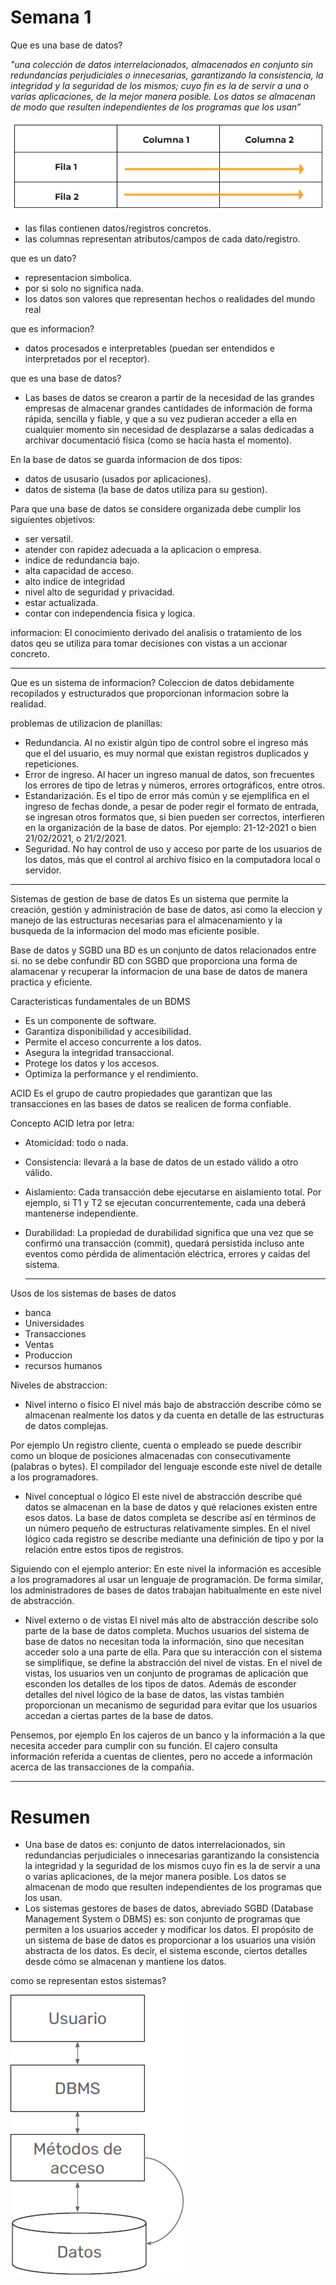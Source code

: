 # Semana 1

Que es una base de datos?

*"una colección de datos interrelacionados, almacenados en conjunto sin
redundancias perjudiciales o innecesarias, garantizando la consistencia, la integridad y la seguridad de los mismos; cuyo fin es la de servir a una o varias aplicaciones, de la mejor manera posible. Los datos se almacenan de modo que resulten independientes de los programas que los usan”*

![1](https://github.com/zahiraanalia6/Administracion-de-Base-de-Datos/blob/main/img/1.png "1")

* las filas contienen datos/registros concretos.
* las columnas representan atributos/campos de cada dato/registro.

que es un dato?
* representacion simbolica.
* por si solo no significa nada.
* los datos son valores que representan hechos o realidades del mundo real

que es informacion?
* datos procesados e interpretables (puedan ser entendidos e interpretados por el receptor).

que es una base de datos?
* Las bases de datos se crearon a partir de la necesidad de las grandes empresas de almacenar grandes cantidades de información de forma rápida, sencilla y fiable, y que a su vez pudieran acceder a ella en cualquier momento sin necesidad de desplazarse a salas dedicadas a archivar documentació física (como se hacía hasta el momento). 

En la base de datos se guarda informacion de dos tipos:
* datos de ususario (usados por aplicaciones).
* datos de sistema (la base de datos utiliza para su gestion).

Para que una base de datos se considere organizada debe cumplir los siguientes objetivos:
* ser versatil.
* atender con rapidez adecuada a la aplicacion o empresa.
* indice de redundancia bajo.
* alta capacidad de acceso.
* alto indice de integridad
* nivel alto de seguridad y privacidad.
* estar actualizada.
* contar con independencia fisica y logica.

informacion:
El conocimiento derivado del analisis o tratamiento de los datos qeu se utiliza para tomar decisiones con vistas a un accionar concreto.

***

Que es un sistema de informacion?
Coleccion de datos debidamente recopilados y estructurados que proporcionan informacion sobre la realidad.

problemas de utilizacion de planillas:
* Redundancia. Al no existir algún tipo de control sobre el ingreso más que el del usuario, es muy normal que existan registros duplicados y repeticiones. 
* Error de ingreso. Al hacer un ingreso manual de datos, son frecuentes los errores de tipo de letras y números, errores ortográficos, entre otros. 
* Estandarización. Es el tipo de error más común y se ejemplifica en el ingreso de fechas donde, a pesar de poder regir el formato de entrada, se ingresan otros formatos que, si bien pueden ser correctos, interfieren en la organización de la base de datos. Por ejemplo: 21-12-2021 o bien 21/02/2021, o 21/2/2021.
* Seguridad. No hay control de uso y acceso por parte de los usuarios de los datos, más que el control al archivo físico en la computadora local o servidor.

***

Sistemas de gestion de base de datos
Es un sistema que permite la creación, gestión y administración de base de datos, asi como la eleccion y manejo de las estructuras necesarias para el almacenamiento y la busqueda de la informacion del modo mas eficiente posible.

Base de datos y SGBD
una BD es un conjunto de datos relacionados entre si. no se debe confundir BD con SGBD que proporciona una forma de alamacenar y recuperar la informacion de una base de datos de manera practica y eficiente.

Caracteristicas fundamentales de un BDMS
* Es un componente de software. 
* Garantiza disponibilidad y accesibilidad. 
* Permite el acceso concurrente a los datos. 
* Asegura la integridad transaccional.
* Protege los datos y los accesos. 
* Optimiza la performance y el rendimiento.

ACID 
Es el grupo de cautro propiedades que garantizan que las transacciones en las bases de datos se realicen de forma confiable.

Concepto ACID letra por letra:
* Atomicidad: todo o nada.
* Consistencia: llevará a la base de datos de un estado válido a otro válido.
* Aislamiento: Cada transacción debe ejecutarse en aislamiento total. Por ejemplo, si T1 y T2 se ejecutan concurrentemente, cada una deberá mantenerse independiente.
* Durabilidad:  La propiedad de durabilidad significa que una vez que se confirmó una transacción (commit), quedará persistida incluso ante eventos como pérdida de alimentación eléctrica, errores y caídas del sistema.

  ***

Usos de los sistemas de bases de datos
* banca
* Universidades
* Transacciones
* Ventas
* Produccion
* recursos humanos

Niveles de abstraccion:
* Nivel interno o físico
El nivel más bajo de abstracción describe cómo se almacenan realmente los datos y da cuenta en detalle de las estructuras de datos complejas. 

Por ejemplo
Un registro cliente, cuenta o empleado se puede describir como un bloque de posiciones almacenadas con consecutivamente (palabras o bytes). El compilador del lenguaje esconde este nivel de detalle a los programadores.

* Nivel conceptual o lógico
El este nivel de abstracción describe qué datos se almacenan en la base de datos y qué relaciones existen entre esos datos. La base de datos completa se describe así en términos de un número pequeño de estructuras relativamente simples. En el nivel lógico cada registro se describe mediante una definición de tipo y por la relación entre estos tipos de registros. 

Siguiendo con el ejemplo anterior:
En este nivel la información es accesible a los programadores al usar un lenguaje de programación. De forma similar, los administradores de bases de datos trabajan habitualmente en este nivel de abstracción.

* Nivel externo o de vistas
El nivel más alto de abstracción describe solo parte de la base de datos completa. Muchos usuarios del sistema de base de datos no necesitan toda la información, sino que necesitan acceder solo a una parte de ella. Para que su interacción con el sistema se simplifique, se define la abstracción del nivel de vistas. En el nivel de vistas, los usuarios ven un conjunto de programas de aplicación que esconden los detalles de los tipos de datos. Además de esconder detalles del nivel lógico de la base de datos, las vistas también proporcionan un mecanismo de seguridad para evitar que los usuarios accedan a ciertas partes de la base de datos. 

Pensemos, por ejemplo
En los cajeros de un banco y la información a la que necesita acceder para cumplir con su función. El cajero consulta información referida a cuentas de clientes, pero no accede a información acerca de las transacciones de la compañía.

***
# Resumen

* Una base de datos es: conjunto de datos interrelacionados, sin redundancias perjudiciales o innecesarias garantizando la consistencia la integridad y la seguridad de los mismos  cuyo fin es la de servir a una o varias aplicaciones, de la mejor manera posible. Los datos se almacenan de modo que resulten independientes de los programas que los usan.
* Los sistemas gestores de bases de datos, abreviado SGBD (Database Management System o DBMS) es:  son conjunto de programas que permiten a los usuarios acceder y modificar los datos. El propósito de un sistema de base de datos es proporcionar a los usuarios una visión abstracta de los datos. Es decir, el sistema esconde, ciertos detalles desde cómo se almacenan y mantiene los datos.

como se representan estos sistemas?

![2](https://github.com/zahiraanalia6/Administracion-de-Base-de-Datos/blob/main/img/2.png "2")

